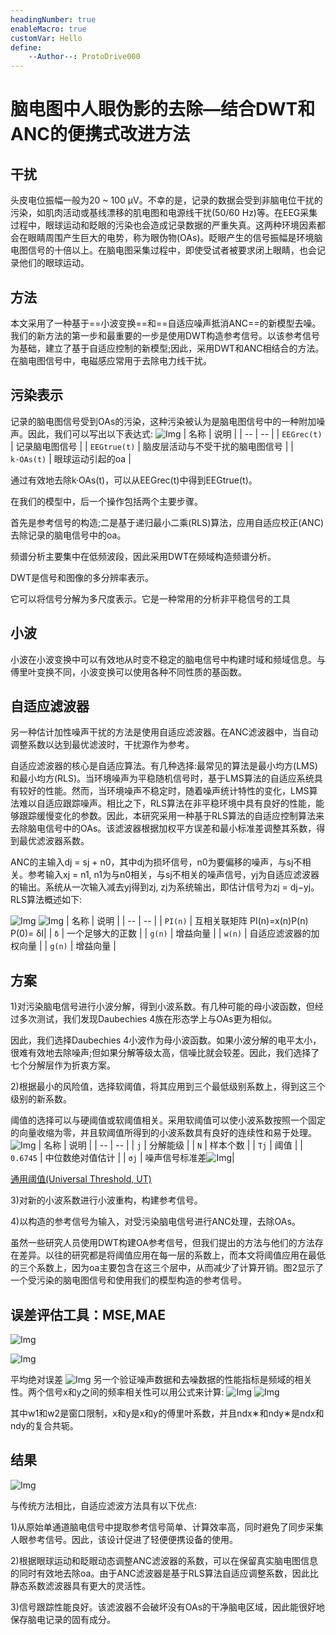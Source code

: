```yaml
---
headingNumber: true
enableMacro: true
customVar: Hello
define:
    --Author--: ProtoDrive000
---
```

# 脑电图中人眼伪影的去除—结合DWT和ANC的便携式改进方法
## 干扰
头皮电位振幅一般为20 ~ 100 μV。不幸的是，记录的数据会受到非脑电位干扰的污染，如肌肉活动或基线漂移的肌电图和电源线干扰(50/60 Hz)等。在EEG采集过程中，眼球运动和眨眼的污染也会造成记录数据的严重失真。这两种环境因素都会在眼睛周围产生巨大的电势，称为眼伪物(OAs)。眨眼产生的信号振幅是环境脑电图信号的十倍以上。在脑电图采集过程中，即使受试者被要求闭上眼睛，也会记录他们的眼球运动。

## 方法
本文采用了一种基于==小波变换==和==自适应噪声抵消ANC==的新模型去噪。我们的新方法的第一步和最重要的一步是使用DWT构造参考信号。以该参考信号为基础，建立了基于自适应控制的新模型;因此，采用DWT和ANC相结合的方法。在脑电图信号中，电磁感应常用于去除电力线干扰。

## 污染表示
记录的脑电图信号受到OAs的污染，这种污染被认为是脑电图信号中的一种附加噪声。因此，我们可以写出以下表达式:
![Img](https://imgpool.protodrive.xyz/img/yank-note-picgo-img-20220725015411.png)
| 名称 |  说明 |
| -- | -- |
| `EEGrec(t)` | 记录脑电图信号 |
| `EEGtrue(t)` | 脑皮层活动与不受干扰的脑电图信号 |
| `k·OAs(t)` | 眼球运动引起的oa |

通过有效地去除k·OAs(t)，可以从EEGrec(t)中得到EEGtrue(t)。

在我们的模型中，后一个操作包括两个主要步骤。

首先是参考信号的构造;二是基于递归最小二乘(RLS)算法，应用自适应校正(ANC)去除记录的脑电信号中的oa。

频谱分析主要集中在低频波段，因此采用DWT在频域构造频谱分析。

DWT是信号和图像的多分辨率表示。

它可以将信号分解为多尺度表示。它是一种常用的分析非平稳信号的工具

## 小波
小波在小波变换中可以有效地从时变不稳定的脑电信号中构建时域和频域信息。与傅里叶变换不同，小波变换可以使用各种不同性质的基函数。

## 自适应滤波器
另一种估计加性噪声干扰的方法是使用自适应滤波器。在ANC滤波器中，当自动调整系数以达到最优滤波时，干扰源作为参考。

自适应滤波器的核心是自适应算法。有几种选择:最常见的算法是最小均方(LMS)和最小均方(RLS)。当环境噪声为平稳随机信号时，基于LMS算法的自适应系统具有较好的性能。然而，当环境噪声不稳定时，随着噪声统计特性的变化，LMS算法难以自适应跟踪噪声。相比之下，RLS算法在非平稳环境中具有良好的性能，能够跟踪缓慢变化的参数。因此，本研究采用一种基于RLS算法的自适应控制算法来去除脑电信号中的OAs。该滤波器根据加权平方误差和最小标准差调整其系数，得到最优滤波器系数。

ANC的主输入dj = sj + n0，其中dj为损坏信号，n0为要偏移的噪声，与sj不相关。参考输入xj = n1, n1为与n0相关，与sj不相关的噪声信号，yj为自适应滤波器的输出。系统从一次输入减去yj得到zj, zj为系统输出，即估计信号为zj = dj−yj。RLS算法概述如下:

![Img](https://imgpool.protodrive.xyz/img/yank-note-picgo-img-20220725020151.png)
![Img](https://imgpool.protodrive.xyz/img/yank-note-picgo-img-20220725020205.png)
| 名称 |  说明 |
| -- | -- |
| `PI(n)` | 互相关联矩阵  PI(n)=x(n)P(n)  P(0)= δI|
| `δ` | 一个足够大的正数 |
| `g(n)` | 增益向量 |
| `w(n)` | 自适应滤波器的加权向量 |
| `g(n)` | 增益向量 |

## 方案
1)对污染脑电信号进行小波分解，得到小波系数。有几种可能的母小波函数，但经过多次测试，我们发现Daubechies 4族在形态学上与OAs更为相似。

因此，我们选择Daubechies 4小波作为母小波函数。如果小波分解的电平太小，很难有效地去除噪声;但如果分解等级太高，信噪比就会较差。因此，我们选择了七个分解层作为折衷方案。

2)根据最小的风险值，选择软阈值，将其应用到三个最低级别系数上，得到这三个级别的新系数。

阈值的选择可以与硬阈值或软阈值相关。采用软阈值可以使小波系数按照一个固定的向量收缩为零，并且软阈值所得到的小波系数具有良好的连续性和易于处理。
![Img](https://imgpool.protodrive.xyz/img/yank-note-picgo-img-20220725021003.png)
| 名称 | 说明 |
| -- | -- |
| `j` | 分解能级 |
| `N` | 样本个数 |
| `Tj` | 阈值 |
| `0.6745` | 中位数绝对值估计 |
| `σj` | 噪声信号标准差![Img](https://imgpool.protodrive.xyz/img/yank-note-picgo-img-20220725021654.png)|

[通用阈值(Universal Threshold, UT)](/汇报2022-7-20/基于小波的单通道脑电数据无监督眼伪影去除技术比较研究.md)

3)对新的小波系数进行小波重构，构建参考信号。

4)以构造的参考信号为输入，对受污染脑电信号进行ANC处理，去除OAs。

虽然一些研究人员使用DWT构建OA参考信号，但我们提出的方法与他们的方法存在差异。以往的研究都是将阈值应用在每一层的系数上，而本文将阈值应用在最低的三个系数上，因为oa主要包含在这三个层中，从而减少了计算开销。图2显示了一个受污染的脑电图信号和使用我们的模型构造的参考信号。

## 误差评估工具：MSE,MAE
![Img](https://imgpool.protodrive.xyz/img/yank-note-picgo-img-20220725021925.png)

![Img](https://imgpool.protodrive.xyz/img/yank-note-picgo-img-20220725022140.png)

平均绝对误差
![Img](https://imgpool.protodrive.xyz/img/yank-note-picgo-img-20220725021959.png)
另一个验证噪声数据和去噪数据的性能指标是频域的相关性。两个信号x和y之间的频率相关性可以用公式来计算:
![Img](https://imgpool.protodrive.xyz/img/yank-note-picgo-img-20220725132102.png)
![Img](https://imgpool.protodrive.xyz/img/yank-note-picgo-img-20220725132223.png)

其中w1和w2是窗口限制，x和y是x和y的傅里叶系数，并且ndx∗和ndy∗是ndx和ndy的复合共轭。
## 结果
![Img](https://imgpool.protodrive.xyz/img/yank-note-picgo-img-20220725132515.png)

与传统方法相比，自适应滤波方法具有以下优点:

1)从原始单通道脑电信号中提取参考信号简单、计算效率高，同时避免了同步采集人眼参考信号。因此，该设计促进了轻便便携设备的使用。

2)根据眼球运动和眨眼动态调整ANC滤波器的系数，可以在保留真实脑电图信息的同时有效地去除oa。由于ANC滤波器是基于RLS算法自适应调整系数，因此比静态系数滤波器具有更大的灵活性。

3)信号跟踪性能良好。该滤波器不会破坏没有OAs的干净脑电区域，因此能很好地保存脑电记录的固有成分。
